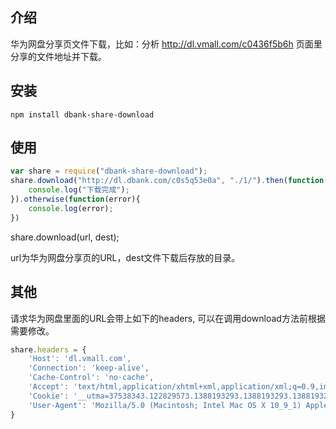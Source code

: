 ## 介绍

华为网盘分享页文件下载，比如：分析 http://dl.vmall.com/c0436f5b6h 页面里分享的文件地址并下载。

## 安装

```shell
npm install dbank-share-download
```

## 使用
```js
var share = require("dbank-share-download");
share.download("http://dl.dbank.com/c0s5q53e0a", "./1/").then(function(){
	console.log("下载完成");
}).otherwise(function(error){
	console.log(error);
})
```

share.download(url, dest);

url为华为网盘分享页的URL，dest文件下载后存放的目录。

## 其他

请求华为网盘里面的URL会带上如下的headers, 可以在调用download方法前根据需要修改。

```js
share.headers = {
	'Host': 'dl.vmall.com',
	'Connection': 'keep-alive',
	'Cache-Control': 'no-cache',
	'Accept': 'text/html,application/xhtml+xml,application/xml;q=0.9,image/webp,*/*;q=0.8',
	'Cookie': '__utma=37538343.122829573.1388193293.1388193293.1388193293.1; __utmc=37538343; __utmz=37538343.1388193293.1.1.utmcsr=dl.vmall.com|utmccn=(referral)|utmcmd=referral|utmcct=/c0t5v6aphe; db_clicked=1; dbank_plugin=true; HOST_DBank=124.192.132.168; session=YuuuReKuTkNnUuaLaIUuaVuhjY1atkB5At6yntG5tCmL99CX; client=00b698d35a075603c1d535f6f3d41c0e; secret=fa8fe0f3a76a21a576a02b80611c1b3f; SID=54417831-82796221-2220430946; EID=1388293734-82796221-3696931395; login_type=sina; __utma=124949599.1609856858.1387593983.1388280841.1388284961.4; __utmb=124949599.3.10.1388284961; __utmc=124949599; __utmz=124949599.1388280841.3.3.utmcsr=tupian12345.com|utmccn=(referral)|utmcmd=referral|utmcct=/HTM/pic/AAAGIRL/2013/1228/24531.html; download_limit=false; r_trace_u=u54417831; pid=4',
	'User-Agent': 'Mozilla/5.0 (Macintosh; Intel Mac OS X 10_9_1) AppleWebKit/537.36 (KHTML, like Gecko) Chrome/30.0.1599.101 Safari/537.36',
}
```
